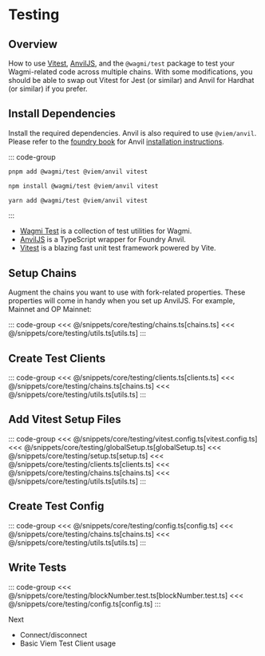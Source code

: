 # Testing

## Overview

How to use [Vitest](https://vitest.dev), [AnvilJS](https://github.com/wagmi-dev/anvil.js), and the `@wagmi/test` package to test your Wagmi-related code across multiple chains. With some modifications, you should be able to swap out Vitest for Jest (or similar) and Anvil for Hardhat (or similar) if you prefer.

## Install Dependencies

Install the required dependencies. Anvil is also required to use `@viem/anvil`. Please refer to the [foundry book](https://book.getfoundry.sh) for Anvil [installation instructions](https://book.getfoundry.sh/getting-started/installation).

::: code-group
```bash [pnpm]
pnpm add @wagmi/test @viem/anvil vitest
```

```bash [npm]
npm install @wagmi/test @viem/anvil vitest
```

```bash [yarn]
yarn add @wagmi/test @viem/anvil vitest
```
:::

- [Wagmi Test](/test/getting-started) is a collection of test utilities for Wagmi.
- [AnvilJS](https://github.com/wagmi-dev/anvil.js) is a TypeScript wrapper for Foundry Anvil.
- [Vitest](https://vitest.dev) is a blazing fast unit test framework powered by Vite.

## Setup Chains

Augment the chains you want to use with fork-related properties. These properties will come in handy when you set up AnvilJS. For example, Mainnet and OP Mainnet:

::: code-group
<<< @/snippets/core/testing/chains.ts[chains.ts]
<<< @/snippets/core/testing/utils.ts[utils.ts]
:::

## Create Test Clients

::: code-group
<<< @/snippets/core/testing/clients.ts[clients.ts]
<<< @/snippets/core/testing/chains.ts[chains.ts]
<<< @/snippets/core/testing/utils.ts[utils.ts]
:::

## Add Vitest Setup Files

::: code-group
<<< @/snippets/core/testing/vitest.config.ts[vitest.config.ts]
<<< @/snippets/core/testing/globalSetup.ts[globalSetup.ts]
<<< @/snippets/core/testing/setup.ts[setup.ts]
<<< @/snippets/core/testing/clients.ts[clients.ts]
<<< @/snippets/core/testing/chains.ts[chains.ts]
<<< @/snippets/core/testing/utils.ts[utils.ts]
:::

## Create Test Config

::: code-group
<<< @/snippets/core/testing/config.ts[config.ts]
<<< @/snippets/core/testing/chains.ts[chains.ts]
<<< @/snippets/core/testing/utils.ts[utils.ts]
:::

## Write Tests

::: code-group
<<< @/snippets/core/testing/blockNumber.test.ts[blockNumber.test.ts]
<<< @/snippets/core/testing/config.ts[config.ts]
:::

Next

- Connect/disconnect
- Basic Viem Test Client usage